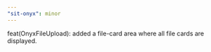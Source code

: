 ```yaml
---
"sit-onyx": minor
---
```


feat(OnyxFileUpload): added a file-card area where all file cards are displayed.
